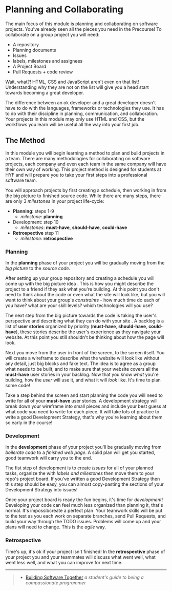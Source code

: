 # Planning and Collaborating

The main focus of this module is planning and collaborating on software
projects. You've already seen all the pieces you need in the Precourse! To
collaborate on a group project you will need:

- A repository
- Planning documents
- Issues
- labels, milestones and assignees
- A Project Board
- Pull Requests + code review

Wait, what?! HTML, CSS and JavaScript aren't even on that list! Understanding
why they are not on the list will give you a head start towards becoming a great
developer.

The difference between an ok developer and a great developer doesn't have to do
with the languages, frameworks or technologies they use. It has to do with their
discipline in planning, communication, and collaboration. Your projects in this
module may only use HTML and CSS, but the workflows you learn will be useful all
the way into your first job.

## The Method

In this module you will begin learning a method to plan and build projects in a
team. There are many methodologies for collaborating on software projects, each
company and even each team in the same company will have their own way of
working. This project method is designed for students at HYF and will prepare
you to take your first steps into a professional software team.

You will approach projects by first creating a schedule, then working in from
the big picture to finished source code. While there are many steps, there are
only 3 _milestones_ in your project life-cycle:

- **Planning**: steps 1-9
  - _milestone_: **planning**
- Development: step 10
  - _milestones_: **must-have**, **should-have**, **could-have**
- **Retrospective** step 11
  - _milestone_: **retrospective**

### Planning

In the **planning** phase of your project you will be gradually moving from the
_big picture_ to the _source code_.

After setting up your group repository and creating a schedule you will come up
with the big picture idea . This is how you might describe the project to a
friend if they ask what you're building. At this point you don't need to think
about the code or even what the site will look like, but you will want to think
about your group's _constraints_ - how much time do each of you have? what are
your skill levels? which technologies will you use?

The next step from the big picture towards the code is taking the user's
perspective and describing what they can do with your site . A backlog is a list
of **user stories** organized by priority \(**must-have**, **should-have**,
**could-have**\), these stories describe the user's experience as they navigate
your website. At this point you still shouldn't be thinking about how the page
will look.

Next you move from the user in front of the screen, to the screen itself. You
will create a wireframe to describe what the website will look like without any
detail, just big blocks and fake text. The idea is to agree as a group what
needs to be built, and to make sure that your website covers all the
**must-have** user stories in your backlog. Now that you know _what_ you're
building, how the _user_ will use it, and what it will _look_ like. It's time to
plan some code!

Take a step behind the screen and start planning the code you will need to write
for all of your **must-have** user stories. A development strategy will break
down your wireframe into small pieces and include your best guess at what code
you need to write for each piece. It will take lots of practice to write a good
Development Strategy, that's why you're learning about them so early in the
course!

### Development

In the **development** phase of your project you'll be gradually moving from
_boilerate code_ to a _finished web page_. A solid plan will get you started,
good teamwork will carry you to the end.

The fist step of development is to create _issues_ for all of your planned
tasks, organize the with _labels and milestones_ then move them to your repo's
project board. If you've written a good Development Strategy then this step
should be easy, you can almost copy-pasting the sections of your Development
Strategy into issues!

Once your project board is ready the fun begins, it's time for _development_!
Developing your code can feel much less organized than planning it, that's
normal. It's impossibcreate a perfect plan. Your teamwork skills will be put to
the test as you each work on separate branches, send Pull Requests, and build
your way through the TODO issues. Problems will come up and your plans will need
to change. This is the _agile_ way.

### Retrospective

Time's up, it's ok if your project isn't finished! In the **retrospective**
phase of your project you and your teammates will discuss what went well, what
went less well, and what you can improve for next time.

---

> - [Building Software Together](https://buildtogether.tech/) _a student's guide
>   to being a compassionate programmer_
